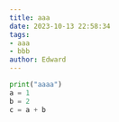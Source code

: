 ```yaml
---
title: aaa
date: 2023-10-13 22:58:34
tags: 
- aaa
- bbb
author: Edward
---
```


```python
print("aaaa")
a = 1
b = 2
c = a + b
```

